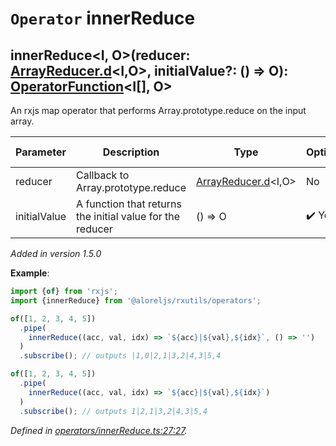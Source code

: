 # `Operator` innerReduce

## innerReduce\<I, O>(reducer: [ArrayReducer.d](https://github.com/Alorel/rxutils/blob/7f8a5b2/projects/rxutils/types/ArrayReducer.d.ts#L5)\<I,O>, initialValue?: () => O): [OperatorFunction](https://rxjs.dev/api/index/interface/OperatorFunction)\<I[], O>

An rxjs map operator that performs Array.prototype.reduce on the input array.

| **Parameter** | **Description** | **Type** | **Optional** | **Default value** |
|---------------|-----------------|----------|--------------|-------------------|
| reducer | Callback to Array.prototype.reduce | <span>[ArrayReducer.d](https://github.com/Alorel/rxutils/blob/7f8a5b2/projects/rxutils/types/ArrayReducer.d.ts#L5)\<I,O></span> | No |  |
| initialValue | A function that returns the initial value for the reducer | <span>() => O</span> | :heavy_check_mark: Yes |  |

*Added in version 1.5.0*

**Example**:
```typescript
import {of} from 'rxjs';
import {innerReduce} from '@aloreljs/rxutils/operators';

of([1, 2, 3, 4, 5])
  .pipe(
    innerReduce((acc, val, idx) => `${acc}|${val},${idx}`, () => '')
  )
  .subscribe(); // outputs |1,0|2,1|3,2|4,3|5,4

of([1, 2, 3, 4, 5])
  .pipe(
    innerReduce((acc, val, idx) => `${acc}|${val},${idx}`)
  )
  .subscribe(); // outputs 1|2,1|3,2|4,3|5,4
```

*Defined in [operators/innerReduce.ts:27:27](https://github.com/Alorel/rxutils/blob/7f8a5b2/projects/rxutils/operators/innerReduce.ts#L27).*